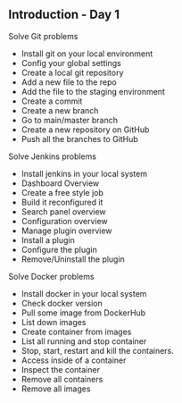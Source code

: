 ## Introduction - Day 1

Solve Git problems
- Install git on your local environment
- Config your global settings
- Create a local git repository
- Add a new file to the repo
- Add the file to the staging environment
- Create a commit
- Create a new branch
- Go to main/master branch
- Create a new repository on GitHub
- Push all the branches to GitHub


Solve Jenkins problems
- Install jenkins in your local system
- Dashboard Overview
- Create a free style job
- Build it reconfigured it
- Search panel overview
- Configuration overview
- Manage plugin overview
- Install a plugin
- Configure the plugin
- Remove/Uninstall the plugin


Solve Docker problems
- Install docker in your local system
- Check docker version
- Pull some image from DockerHub
- List down images
- Create container from images
- List all running and stop container
- Stop, start, restart and kill the containers.
- Access inside of a container
- Inspect the container
- Remove all containers
- Remove all images



